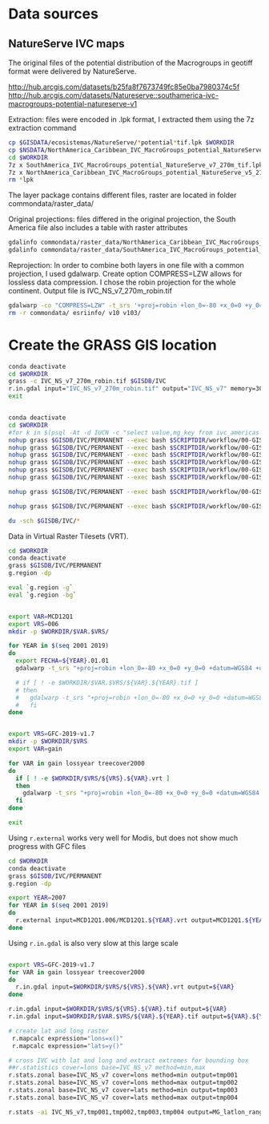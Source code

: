 # Data sources

## NatureServe IVC maps
 The original files of the potential distribution of the Macrogroups in geotiff format were delivered by NatureServe.

 http://hub.arcgis.com/datasets/b25fa8f7673749fc85e0ba7980374c5f
 http://hub.arcgis.com/datasets/Natureserve::southamerica-ivc-macrogroups-potential-natureserve-v1

 Extraction: files were encoded in .lpk format, I extracted them using the 7z extraction command

```sh
cp $GISDATA/ecosistemas/NatureServe/*potential*tif.lpk $WORKDIR
cp $NSDATA/NorthAmerica_Caribbean_IVC_MacroGroups_potential_NatureServe_v5_270m_tif.lpk $WORKDIR
cd $WORKDIR
7z x SouthAmerica_IVC_MacroGroups_potential_NatureServe_v7_270m_tif.lpk
7z x NorthAmerica_Caribbean_IVC_MacroGroups_potential_NatureServe_v5_270m_tif.lpk
rm *lpk
```

 The layer package contains different files, raster are located in folder commondata/raster_data/

 Original projections: files differed in the original projection, the South America file also includes a table with raster attributes

```sh
gdalinfo commondata/raster_data/NorthAmerica_Caribbean_IVC_MacroGroups_potential_NatureServe_v5_270m.tif
gdalinfo commondata/raster_data/SouthAmerica_IVC_MacroGroups_potential_NatureServe_v7_270m.tif | less
```

 Reprojection: In order to combine both layers in one file with a common projection, I used gdalwarp. Create option COMPRESS=LZW allows for lossless data compression.  I chose the robin projection for the whole continent. Output file is IVC_NS_v7_270m_robin.tif


```sh
gdalwarp -co "COMPRESS=LZW" -t_srs '+proj=robin +lon_0=-80 +x_0=0 +y_0=0 +datum=WGS84 +units=m +no_defs +ellps=WGS84 +towgs84=0,0,0' commondata/raster_data/NorthAmerica_Caribbean_IVC_MacroGroups_potential_NatureServe_v5_270m.tif commondata/raster_data/SouthAmerica_IVC_MacroGroups_potential_NatureServe_v7_270m.tif IVC_NS_v7_270m_robin.tif
rm -r commondata/ esriinfo/ v10 v103/
```

# Create the GRASS GIS location

```sh
conda deactivate
cd $WORKDIR
grass -c IVC_NS_v7_270m_robin.tif $GISDB/IVC
r.in.gdal input="IVC_NS_v7_270m_robin.tif" output="IVC_NS_v7" memory=300 offset=0 num_digits=0
exit
```

```sh

conda deactivate
cd $WORKDIR
#for k in $(psql -At -d IUCN -c "select value,mg_key from ivc_americas where formation_ IN ('1.A.1','1.A.2','1.A.3','1.A.4','1.A.5','1.B.1','1.B.2','1.B.3') order by ivc_format,mg_key")
nohup grass $GISDB/IVC/PERMANENT --exec bash $SCRIPTDIR/workflow/00-GIS/split-macrogroup-mapsets.sh "'1.A.5'" &
nohup grass $GISDB/IVC/PERMANENT --exec bash $SCRIPTDIR/workflow/00-GIS/split-macrogroup-mapsets.sh "'1.A.4'" &
nohup grass $GISDB/IVC/PERMANENT --exec bash $SCRIPTDIR/workflow/00-GIS/split-macrogroup-mapsets.sh "'1.B.1'" > nohupB1.out&
nohup grass $GISDB/IVC/PERMANENT --exec bash $SCRIPTDIR/workflow/00-GIS/split-macrogroup-mapsets.sh "'1.B.2'" > nohupB2.out&
nohup grass $GISDB/IVC/PERMANENT --exec bash $SCRIPTDIR/workflow/00-GIS/split-macrogroup-mapsets.sh "'1.A.1'" > nohupA1.out&
nohup grass $GISDB/IVC/PERMANENT --exec bash $SCRIPTDIR/workflow/00-GIS/split-macrogroup-mapsets.sh "'1.B.3'" > nohupB3.out&

nohup grass $GISDB/IVC/PERMANENT --exec bash $SCRIPTDIR/workflow/00-GIS/split-macrogroup-mapsets.sh "'1.A.2'" > nohupA2.out&

nohup grass $GISDB/IVC/PERMANENT --exec bash $SCRIPTDIR/workflow/00-GIS/split-macrogroup-mapsets.sh "'1.A.3'" > nohupA3.out&

du -sch $GISDB/IVC/*


```

Data in Virtual Raster Tilesets (VRT).

```sh
cd $WORKDIR
conda deactivate
grass $GISDB/IVC/PERMANENT
g.region -dp

eval `g.region -g`
eval `g.region -bg`


export VAR=MCD12Q1
export VRS=006
mkdir -p $WORKDIR/$VAR.$VRS/

for YEAR in $(seq 2001 2019)
do
  export FECHA=${YEAR}.01.01
  gdalwarp -t_srs "+proj=robin +lon_0=-80 +x_0=0 +y_0=0 +datum=WGS84 +units=m +no_defs +ellps=WGS84 +towgs84=0,0,0" -te $w $s $e $n -srcnodata 255 -dstnodata 255 -of VRT $GISDATA/sensores/Modis/MCD12Q1.006/index_${VAR}_${VRS}_${FECHA}_LC_Type1.vrt $WORKDIR/$VAR.$VRS/${VAR}.${YEAR}.vrt

  # if [ ! -e $WORKDIR/$VAR.$VRS/${VAR}.${YEAR}.tif ]
  # then
  #   gdalwarp -t_srs "+proj=robin +lon_0=-80 +x_0=0 +y_0=0 +datum=WGS84 +units=m +no_defs +ellps=WGS84 +towgs84=0,0,0" -te $w $s $e $n -srcnodata 255 -dstnodata 255 -co "COMPRESS=LZW" $GISDATA/sensores/Modis/MCD12Q1.006/index_${VAR}_${VRS}_${FECHA}_LC_Type1.vrt $WORKDIR/$VAR.$VRS/${VAR}.${YEAR}.tif
  #   fi
done


export VRS=GFC-2019-v1.7
mkdir -p $WORKDIR/$VRS
export VAR=gain

for VAR in gain lossyear treecover2000
do
  if [ ! -e $WORKDIR/$VRS/${VRS}.${VAR}.vrt ]
  then
    gdalwarp -t_srs "+proj=robin +lon_0=-80 +x_0=0 +y_0=0 +datum=WGS84 +units=m +no_defs +ellps=WGS84 +towgs84=0,0,0" -te $w $s $e $n -of VRT $GISDB/extra-gisdata/sensores/Landsat/index_${VRS}_${VAR}.vrt $WORKDIR/$VRS/${VRS}.${VAR}.vrt
  fi
done

exit

```


Using `r.external` works very well for Modis, but does not show much progress with GFC files
```sh
cd $WORKDIR
conda deactivate
grass $GISDB/IVC/PERMANENT
g.region -dp

export YEAR=2007
for YEAR in $(seq 2001 2019)
do
  r.external input=MCD12Q1.006/MCD12Q1.${YEAR}.vrt output=MCD12Q1.${YEAR}
done

```


Using `r.in.gdal` is also very slow at this large scale

```sh

export VRS=GFC-2019-v1.7
for VAR in gain lossyear treecover2000
do
  r.in.gdal input=$WORKDIR/$VRS/${VRS}.${VAR}.vrt output=${VAR}
done

r.in.gdal input=$WORKDIR/$VRS/${VRS}.${VAR}.tif output=${VAR}
r.in.gdal input=$WORKDIR/$VAR.$VRS/${VAR}.${YEAR}.tif output=${VAR}.${YEAR}


```

```sh
# create lat and long raster
 r.mapcalc expression="lons=x()"
 r.mapcalc expression="lats=y()"

# cross IVC with lat and long and extract extremes for bounding box
##r.statistics cover=lons base=IVC_NS_v7 method=min,max
r.stats.zonal base=IVC_NS_v7 cover=lons method=min output=tmp001
r.stats.zonal base=IVC_NS_v7 cover=lons method=max output=tmp002
r.stats.zonal base=IVC_NS_v7 cover=lats method=min output=tmp003
r.stats.zonal base=IVC_NS_v7 cover=lats method=max output=tmp004

r.stats -ai IVC_NS_v7,tmp001,tmp002,tmp003,tmp004 output=MG_latlon_range.txt
```
